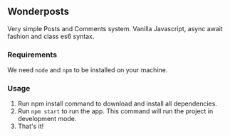 ## Wonderposts

Very simple Posts and Comments system. 
Vanilla Javascript, async await fashion and class es6 syntax.

### Requirements

We need `node` and `npm` to be installed on your machine.

### Usage

1. Run npm install command to download and install all dependencies.
2. Run `npm start` to run the app. This command will run the project in development mode.
3. That's it!